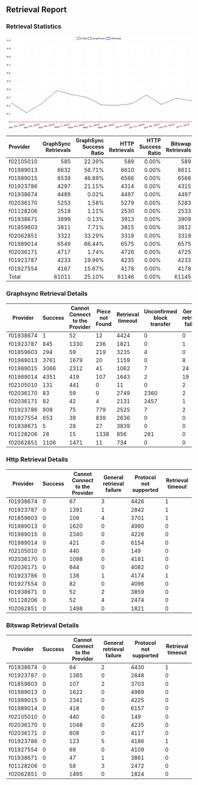 ## Retrieval Report
### Retrieval Statistics
<img src="https://raw.githubusercontent.com/data-preservation-programs/filplus-checker-assets/main/filecoin-project/filecoin-plus-large-datasets/issues/1719/1688734642642.png"/>

| Provider  | GraphSync Retrievals | GraphSync Success Ratio | HTTP Retrievals | HTTP Success Ratio | Bitswap Retrievals | Bitswap Success Ratio |
| :-------- | -------------------: | ----------------------: | --------------: | -----------------: | -----------------: | --------------------: |
| f02105010 |                  585 |                  22.39% |             589 |              0.00% |                589 |                 0.00% |
| f01989013 |                 6632 |                  56.71% |            6610 |              0.00% |               6611 |                 0.00% |
| f01989015 |                 6539 |                  46.89% |            6566 |              0.00% |               6566 |                 0.00% |
| f01923786 |                 4297 |                  21.15% |            4314 |              0.00% |               4315 |                 0.00% |
| f01938674 |                 4489 |                   0.02% |            4497 |              0.00% |               4497 |                 0.00% |
| f02036170 |                 5253 |                   1.58% |            5279 |              0.00% |               5283 |                 0.00% |
| f01128206 |                 2518 |                   1.11% |            2530 |              0.00% |               2533 |                 0.00% |
| f01938671 |                 3899 |                   0.13% |            3913 |              0.00% |               3909 |                 0.00% |
| f01859603 |                 3811 |                   7.71% |            3815 |              0.00% |               3812 |                 0.00% |
| f02062851 |                 3322 |                  33.29% |            3319 |              0.00% |               3319 |                 0.00% |
| f01989014 |                 6549 |                  66.44% |            6575 |              0.00% |               6575 |                 0.00% |
| f02036171 |                 4717 |                   1.74% |            4726 |              0.00% |               4725 |                 0.00% |
| f01923787 |                 4233 |                  19.96% |            4235 |              0.00% |               4233 |                 0.00% |
| f01927554 |                 4167 |                  15.67% |            4178 |              0.00% |               4178 |                 0.00% |
| Total     |                61011 |                  25.10% |           61146 |              0.00% |              61145 |                 0.00% |

### Graphsync Retrieval Details
| Provider  | Success | Cannot Connect to the Provider | Piece not Found | Retrieval timeout | Unconfirmed block transfer | General retrieval failure | Deal state missing |
| --------- | ------- | ------------------------------ | --------------- | ----------------- | -------------------------- | ------------------------- | ------------------ |
| f01938674 | 1       | 52                             | 12              | 4424              | 0                          | 0                         | 0                  |
| f01923787 | 845     | 1330                           | 236             | 1821              | 0                          | 1                         | 0                  |
| f01859603 | 294     | 59                             | 219             | 3235              | 4                          | 0                         | 0                  |
| f01989013 | 3761    | 1679                           | 20              | 1159              | 0                          | 8                         | 5                  |
| f01989015 | 3066    | 2312                           | 41              | 1062              | 7                          | 24                        | 27                 |
| f01989014 | 4351    | 419                            | 107             | 1643              | 2                          | 19                        | 8                  |
| f02105010 | 131     | 441                            | 0               | 11                | 0                          | 2                         | 0                  |
| f02036170 | 83      | 59                             | 0               | 2749              | 2360                       | 2                         | 0                  |
| f02036171 | 82      | 42                             | 4               | 2131              | 2457                       | 1                         | 0                  |
| f01923786 | 909     | 75                             | 779             | 2525              | 7                          | 2                         | 0                  |
| f01927554 | 653     | 39                             | 839             | 2636              | 0                          | 0                         | 0                  |
| f01938671 | 5       | 28                             | 27              | 3839              | 0                          | 0                         | 0                  |
| f01128206 | 28      | 15                             | 1338            | 856               | 281                        | 0                         | 0                  |
| f02062851 | 1106    | 1471                           | 11              | 734               | 0                          | 0                         | 0                  |

### Http Retrieval Details
| Provider  | Success | Cannot Connect to the Provider | General retrieval failure | Protocol not supported | Retrieval timeout |
| --------- | ------- | ------------------------------ | ------------------------- | ---------------------- | ----------------- |
| f01938674 | 0       | 67                             | 3                         | 4426                   | 1                 |
| f01923787 | 0       | 1391                           | 1                         | 2842                   | 1                 |
| f01859603 | 0       | 109                            | 4                         | 3701                   | 1                 |
| f01989013 | 0       | 1620                           | 0                         | 4990                   | 0                 |
| f01989015 | 0       | 2340                           | 0                         | 4226                   | 0                 |
| f01989014 | 0       | 421                            | 0                         | 6154                   | 0                 |
| f02105010 | 0       | 440                            | 0                         | 149                    | 0                 |
| f02036170 | 0       | 1098                           | 0                         | 4181                   | 0                 |
| f02036171 | 0       | 644                            | 0                         | 4082                   | 0                 |
| f01923786 | 0       | 138                            | 1                         | 4174                   | 1                 |
| f01927554 | 0       | 82                             | 0                         | 4096                   | 0                 |
| f01938671 | 0       | 52                             | 2                         | 3859                   | 0                 |
| f01128206 | 0       | 52                             | 4                         | 2474                   | 0                 |
| f02062851 | 0       | 1498                           | 0                         | 1821                   | 0                 |

### Bitswap Retrieval Details
| Provider  | Success | Cannot Connect to the Provider | General retrieval failure | Protocol not supported | Retrieval timeout |
| --------- | ------- | ------------------------------ | ------------------------- | ---------------------- | ----------------- |
| f01938674 | 0       | 64                             | 2                         | 4430                   | 1                 |
| f01923787 | 0       | 1385                           | 0                         | 2848                   | 0                 |
| f01859603 | 0       | 107                            | 2                         | 3703                   | 0                 |
| f01989013 | 0       | 1622                           | 0                         | 4989                   | 0                 |
| f01989015 | 0       | 2341                           | 0                         | 4225                   | 0                 |
| f01989014 | 0       | 418                            | 0                         | 6157                   | 0                 |
| f02105010 | 0       | 440                            | 0                         | 149                    | 0                 |
| f02036170 | 0       | 1048                           | 0                         | 4235                   | 0                 |
| f02036171 | 0       | 608                            | 0                         | 4117                   | 0                 |
| f01923786 | 0       | 123                            | 5                         | 4186                   | 1                 |
| f01927554 | 0       | 69                             | 0                         | 4109                   | 0                 |
| f01938671 | 0       | 47                             | 1                         | 3861                   | 0                 |
| f01128206 | 0       | 58                             | 3                         | 2472                   | 0                 |
| f02062851 | 0       | 1495                           | 0                         | 1824                   | 0                 |
